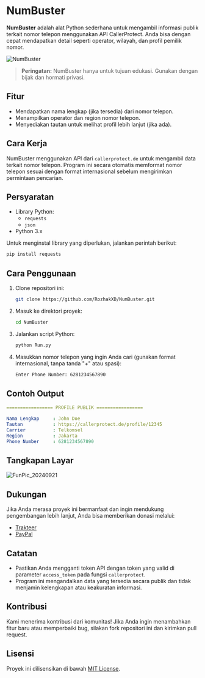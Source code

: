 # NumBuster
**NumBuster** adalah alat Python sederhana untuk mengambil informasi publik terkait nomor telepon menggunakan API CallerProtect. Anda bisa dengan cepat mendapatkan detail seperti operator, wilayah, dan profil pemilik nomor.

![NumBuster](https://github.com/user-attachments/assets/6f162b7a-6808-4011-84c1-77df1c82fed8)

> **Peringatan:** NumBuster hanya untuk tujuan edukasi. Gunakan dengan bijak dan hormati privasi.

## Fitur
- Mendapatkan nama lengkap (jika tersedia) dari nomor telepon.
- Menampilkan operator dan region nomor telepon.
- Menyediakan tautan untuk melihat profil lebih lanjut (jika ada).

## Cara Kerja
NumBuster menggunakan API dari `callerprotect.de` untuk mengambil data terkait nomor telepon. Program ini secara otomatis memformat nomor telepon sesuai dengan format internasional sebelum mengirimkan permintaan pencarian.

## Persyaratan
- Library Python:
  - `requests`
  - `json`
- Python 3.x

Untuk menginstal library yang diperlukan, jalankan perintah berikut:
```bash
pip install requests
```

## Cara Penggunaan
1. Clone repositori ini:
    ```bash
    git clone https://github.com/RozhakXD/NumBuster.git
    ```
2. Masuk ke direktori proyek:
    ```bash
    cd NumBuster
    ```
3. Jalankan script Python:
    ```bash
    python Run.py
    ```
4. Masukkan nomor telepon yang ingin Anda cari (gunakan format internasional, tanpa tanda "+" atau spasi):
    ```bash
    Enter Phone Number: 6281234567890
    ```

## Contoh Output
```yaml
================= PROFILE PUBLIK =================

Nama Lengkap     : John Doe
Tautan           : https://callerprotect.de/profile/12345
Carrier          : Telkomsel
Region           : Jakarta
Phone Number     : 6281234567890
```

## Tangkapan Layar
![FunPic_20240921](https://github.com/user-attachments/assets/7937c2e8-d65f-488a-a48b-077b6e924e94)

## Dukungan
Jika Anda merasa proyek ini bermanfaat dan ingin mendukung pengembangan lebih lanjut, Anda bisa memberikan donasi melalui:

- [Trakteer](https://trakteer.id/rozhak_official/tip)
- [PayPal](https://paypal.me/rozhak9)

## Catatan
- Pastikan Anda mengganti token API dengan token yang valid di parameter `access_token` pada fungsi `callerprotect`.
- Program ini mengandalkan data yang tersedia secara publik dan tidak menjamin kelengkapan atau keakuratan informasi.

## Kontribusi
Kami menerima kontribusi dari komunitas! Jika Anda ingin menambahkan fitur baru atau memperbaiki bug, silakan fork repositori ini dan kirimkan pull request.

## Lisensi
Proyek ini dilisensikan di bawah [MIT License](https://github.com/RozhakXD/NumBuster?tab=MIT-1-ov-file).
